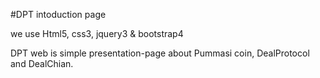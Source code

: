 #DPT intoduction page

we use Html5, css3, jquery3 & bootstrap4

DPT web is simple presentation-page about Pummasi coin, DealProtocol and  DealChian.
 
